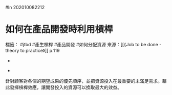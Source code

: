 #ln 202010082212
# 如何在產品開發時利用槓桿
標籤： #jtbd #產生槓桿 #產品開發 #如何分配資源 
來源：[[《Job to be done - theory to practice》]] p.119

-

>

-

針對顧客對各個的期望成果的優先順序，並把資源投入在最重要的未滿足需求。藉此發揮槓桿效應，讓開發投入的資源可以換取最大的效益。